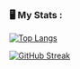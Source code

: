 ### :desktop_computer: My Stats :

[![Top Langs](https://github-readme-stats.vercel.app/api/top-langs/?username=romashkoyp)](https://github.com/anuraghazra/github-readme-stats)

[![GitHub Streak](https://github-readme-streak-stats.herokuapp.com?user=romashkoyp)](https://git.io/streak-stats)
